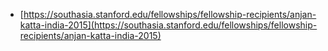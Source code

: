 - [https://southasia.stanford.edu/fellowships/fellowship-recipients/anjan-katta-india-2015](https://southasia.stanford.edu/fellowships/fellowship-recipients/anjan-katta-india-2015)
